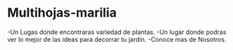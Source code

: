 # Multihojas-marilia
-Un Lugas donde encontraras variedad de plantas.
-Un lugar donde podras ver lo mejor de las ideas para decorrar tu jardin.
-Conoce mas de Nosotros.